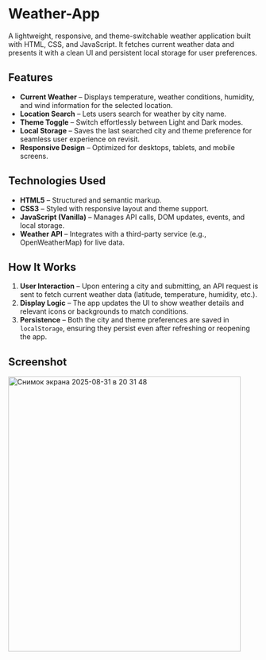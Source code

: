 #  Weather-App

A lightweight, responsive, and theme-switchable weather application built with HTML, CSS, and JavaScript. It fetches current weather data and presents it with a clean UI and persistent local storage for user preferences.

##  Features

-  **Current Weather** – Displays temperature, weather conditions, humidity, and wind information for the selected location.
-  **Location Search** – Lets users search for weather by city name.
-  **Theme Toggle** – Switch effortlessly between Light and Dark modes.
-  **Local Storage** – Saves the last searched city and theme preference for seamless user experience on revisit.
-  **Responsive Design** – Optimized for desktops, tablets, and mobile screens.

##  Technologies Used

- **HTML5** – Structured and semantic markup.
- **CSS3** – Styled with responsive layout and theme support.
- **JavaScript (Vanilla)** – Manages API calls, DOM updates, events, and local storage.
- **Weather API** – Integrates with a third-party service (e.g., OpenWeatherMap) for live data.


##  How It Works

1. **User Interaction** – Upon entering a city and submitting, an API request is sent to fetch current weather data (latitude, temperature, humidity, etc.).
2. **Display Logic** – The app updates the UI to show weather details and relevant icons or backgrounds to match conditions.
3. **Persistence** – Both the city and theme preferences are saved in `localStorage`, ensuring they persist even after refreshing or reopening the app.


##  Screenshot

<img width="468" height="554" alt="Снимок экрана 2025-08-31 в 20 31 48" src="https://github.com/user-attachments/assets/2af3a018-10dc-4755-be3f-3c36f8649505" />

